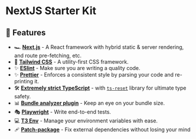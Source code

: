# NextJS Starter Kit

## 🚀 Features

- 🏎️ **[Next.js][1]** - A React framework with hybrid static & server rendering, and route
  pre-fetching, etc.
- 💅 **[Tailwind CSS][2]** - A utility-first CSS framework.
- ✨ **[ESlint][3]** - Make sure you are writing a quality code.
- ✨ **[Prettier][4]** - Enforces a consistent style by parsing your code and re-printing it.
- 🛠️ **[Extremely strict TypeScript][5]** - with [`ts-reset`][8] library for ultimate type safety.
- 📊 **[Bundle analyzer plugin][6]** - Keep an eye on your bundle size.
- 🎭 **[Playwright][7]** - Write end-to-end tests.
- 💻 **[T3 Env][9]** - Manage your environment variables with ease.
- 🩹 **[Patch-package](https://www.npmjs.com/package/patch-package)** - Fix external dependencies without losing your mind


[1]: https://nextjs.org/
[2]: https://tailwindcss.com/
[3]: https://eslint.org/
[4]: https://prettier.io/
[5]: https://www.typescriptlang.org/
[6]: https://www.npmjs.com/package/@next/bundle-analyzer
[7]: https://playwright.dev/
[8]: https://github.com/total-typescript/ts-reset
[9]: https://env.t3.gg/
